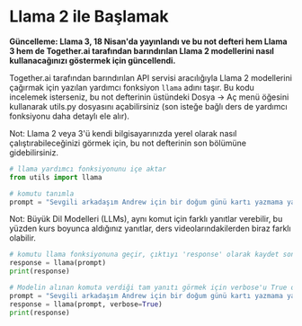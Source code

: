 

# Llama 2 ile Başlamak

**Güncelleme: Llama 3, 18 Nisan'da yayınlandı ve bu not defteri hem Llama 3 hem de Together.ai tarafından barındırılan Llama 2 modellerini nasıl kullanacağınızı göstermek için güncellendi.**

Together.ai tarafından barındırılan API servisi aracılığıyla Llama 2 modellerini çağırmak için yazılan yardımcı fonksiyon `llama` adını taşır. Bu kodu incelemek isterseniz, bu not defterinin üstündeki Dosya -> Aç menü öğesini kullanarak utils.py dosyasını açabilirsiniz (son isteğe bağlı ders de yardımcı fonksiyonu daha detaylı ele alır).

Not: Llama 2 veya 3'ü kendi bilgisayarınızda yerel olarak nasıl çalıştırabileceğinizi görmek için, bu not defterinin son bölümüne gidebilirsiniz.

```python
# llama yardımcı fonksiyonunu içe aktar
from utils import llama
```

```python
# komutu tanımla
prompt = "Sevgili arkadaşım Andrew için bir doğum günü kartı yazmama yardım et."
```

Not: Büyük Dil Modelleri (LLMs), aynı komut için farklı yanıtlar verebilir, bu yüzden kurs boyunca aldığınız yanıtlar, ders videolarındakilerden biraz farklı olabilir.

```python
# komutu llama fonksiyonuna geçir, çıktıyı 'response' olarak kaydet sonra yazdır
response = llama(prompt)
print(response)
```

```python
# Modelin alınan komuta verdiği tam yanıtı görmek için verbose'u True olarak ayarla
prompt = "Sevgili arkadaşım Andrew için bir doğum günü kartı yazmama yardım et."
response = llama(prompt, verbose=True)
print(response)
```
